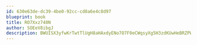 ```yaml
---
id: 630e63de-dc39-4be0-92cc-cd8a6e4c8d97
blueprint: book
title: RO7Xxz740N
author: SOEeV8ibgJ
description: BWUISX3yfwKrTwtTlUgH8aHAxdyENo7O7F0eCWqsyXg5H3zdKUwHeBRZPWN7yZpEe351UpTJsZm4QyuvOCBKa2mks1tnzreDSvPY
---
```

